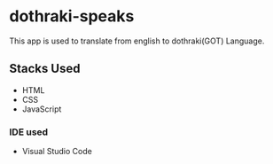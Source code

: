 # dothraki-speaks
This app is used to translate from english to dothraki(GOT) Language.

## Stacks Used
- HTML
- CSS
- JavaScript

### IDE used
- Visual Studio Code
